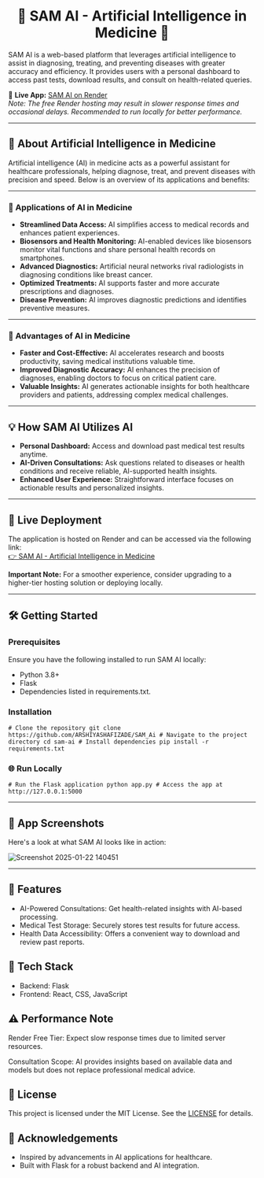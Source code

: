 <h1 align="center">🌟 SAM AI - Artificial Intelligence in Medicine 🌟</h1> <p></p> SAM AI is a web-based platform that leverages artificial intelligence to assist in diagnosing, treating, and preventing diseases with greater accuracy and efficiency. It provides users with a personal dashboard to access past tests, download results, and consult on health-related queries. </p> <p > 🔗 <strong>Live App:</strong> <a href="https://sam-ai-7lwa.onrender.com">SAM AI on Render</a><br> <em>Note: The free Render hosting may result in slower response times and occasional delays. Recommended to run locally for better performance.</em> </p> <hr> <h2>🧠 About Artificial Intelligence in Medicine</h2> <p>Artificial intelligence (AI) in medicine acts as a powerful assistant for healthcare professionals, helping diagnose, treat, and prevent diseases with precision and speed. Below is an overview of its applications and benefits:</p> <hr> <h3>🏥 Applications of AI in Medicine</h3> <ul> <li><strong>Streamlined Data Access:</strong> AI simplifies access to medical records and enhances patient experiences.</li> <li><strong>Biosensors and Health Monitoring:</strong> AI-enabled devices like biosensors monitor vital functions and share personal health records on smartphones.</li> <li><strong>Advanced Diagnostics:</strong> Artificial neural networks rival radiologists in diagnosing conditions like breast cancer.</li> <li><strong>Optimized Treatments:</strong> AI supports faster and more accurate prescriptions and diagnoses.</li> <li><strong>Disease Prevention:</strong> AI improves diagnostic predictions and identifies preventive measures.</li> </ul> <hr> <h3>🌟 Advantages of AI in Medicine</h3> <ul> <li><strong>Faster and Cost-Effective:</strong> AI accelerates research and boosts productivity, saving medical institutions valuable time.</li> <li><strong>Improved Diagnostic Accuracy:</strong> AI enhances the precision of diagnoses, enabling doctors to focus on critical patient care.</li> <li><strong>Valuable Insights:</strong> AI generates actionable insights for both healthcare providers and patients, addressing complex medical challenges.</li> </ul> <hr> <h2>💡 How SAM AI Utilizes AI</h2> <ul> <li><strong>Personal Dashboard:</strong> Access and download past medical test results anytime.</li> <li><strong>AI-Driven Consultations:</strong> Ask questions related to diseases or health conditions and receive reliable, AI-supported health insights.</li> <li><strong>Enhanced User Experience:</strong> Straightforward interface focuses on actionable results and personalized insights.</li> </ul> <hr> <h2>🚀 Live Deployment</h2> <p>The application is hosted on Render and can be accessed via the following link: <br> <a href="https://sam-ai-7lwa.onrender.com">👉 SAM AI - Artificial Intelligence in Medicine</a></p> <p><strong>Important Note:</strong> For a smoother experience, consider upgrading to a higher-tier hosting solution or deploying locally.</p> <hr> <h2>🛠 Getting Started</h2> <h3>Prerequisites</h3> <p>Ensure you have the following installed to run SAM AI locally:</p> <ul> <li>Python 3.8+</li> <li>Flask</li> <li>Dependencies listed in requirements.txt.</li> </ul> <h3>Installation</h3> <pre><code># Clone the repository git clone https://github.com/ARSHIYASHAFIZADE/SAM_Ai # Navigate to the project directory cd sam-ai # Install dependencies pip install -r requirements.txt </code></pre> <h3>🌐 Run Locally</h3> <pre><code># Run the Flask application python app.py # Access the app at http://127.0.0.1:5000 </code></pre> <hr> <h2>📸 App Screenshots</h2> <p>Here's a look at what SAM AI looks like in action:</p> <img src="https://github.com/user-attachments/assets/d23467f5-2dbe-4105-8a9c-67cc254a97e9" alt="Screenshot 2025-01-22 140451"> <hr> <h2>🎨 Features</h2> <ul> <li>AI-Powered Consultations: Get health-related insights with AI-based processing.</li> <li>Medical Test Storage: Securely stores test results for future access.</li> <li>Health Data Accessibility: Offers a convenient way to download and review past reports.</li> </ul> <h2>🧩 Tech Stack</h2> <ul> <li>Backend: Flask</li> <li>Frontend: React, CSS, JavaScript</li> </ul> <h2>⚠️ Performance Note</h2> <p>Render Free Tier: Expect slow response times due to limited server resources.</p> <p>Consultation Scope: AI provides insights based on available data and models but does not replace professional medical advice.</p> <h2>📄 License</h2> <p>This project is licensed under the MIT License. See the <a href="https://opensource.org/licenses/MIT">LICENSE</a> for details.</p> <h2>📢 Acknowledgements</h2> <ul> <li>Inspired by advancements in AI applications for healthcare.</li> <li>Built with Flask for a robust backend and AI integration.</li> </ul>
